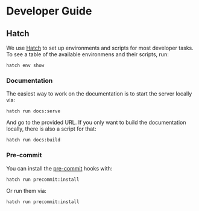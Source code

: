 # Developer Guide

## Hatch

We use [Hatch](https://hatch.pypa.io/latest) to set up environments and scripts for most developer tasks.
To see a table of the available environmens and their scripts, run:

    hatch env show

### Documentation

The easiest way to work on the documentation is to start the server locally via:

    hatch run docs:serve

And go to the provided URL.
If you only want to build the documentation locally, there is also a script for that:

    hatch run docs:build

### Pre-commit

You can install the [pre-commit](https://pre-commit.com/) hooks with:

    hatch run precommit:install

Or run them via:

    hatch run precommit:install
